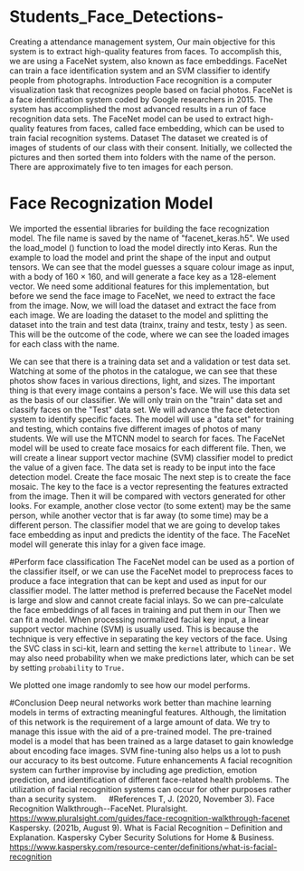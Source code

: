 # Students_Face_Detections-
  Creating a attendance management system, Our main objective for this system is to extract high-quality features from faces. To accomplish this, we are using a FaceNet system, also known as face embeddings. FaceNet can train a face identification system and an SVM classifier to identify people from photographs.
Introduction
Face recognition is a computer visualization task that recognizes people based on facial photos. FaceNet is a face identification system coded by Google researchers in 2015. The system has accomplished the most advanced results in a run of face recognition data sets. The FaceNet model can be used to extract high-quality features from faces, called face embedding, which can be used to train facial recognition systems. 
Dataset
The dataset we created is of images of students of our class with their consent. Initially, we collected the pictures and then sorted them into folders with the name of the person. There are approximately five to ten images for each person.

 

# Face Recognization Model
  We imported the essential libraries for building the face recognization model. The file name is saved by the name of  "facenet_keras.h5". We used the load_model () function to load the model directly into Keras. Run the example to load the model and print the shape of the input and output tensors. We can see that the model guesses a square colour image as input, with a body of 160 × 160, and will generate a face key as a 128-element vector. We need some additional features for this implementation, but before we send the face image to FaceNet, we need to extract the face from the image.
Now, we will load the dataset and extract the face from each image.  We are loading the dataset to the model and splitting the dataset into the train and test data (trainx, trainy and testx, testy ) as seen.
This will be the outcome of the code, where we can see the loaded images for each class with the name.

  We can see that there is a training data set and a validation or test data set. Watching at some of the photos in the catalogue, we can see that these photos show faces in various directions, light, and sizes.
The important thing is that every image contains a person's face. We will use this data set as the basis of our classifier. We will only train on the "train" data set and classify faces on the "Test" data set. We will advance the face detection system to identify specific faces. The model will use a "data set" for training and testing, which contains five different images of photos of many students. We will use the MTCNN model to search for faces. The FaceNet model will be used to create face mosaics for each different file. Then, we will create a linear support vector machine (SVM) classifier model to predict the value of a given face.
The data set is ready to be input into the face detection model.  Create the face mosaic  The next step is to create the face mosaic. The key to the face is a vector representing the features extracted from the image. Then it will be compared with vectors generated for other looks. For example, another close vector (to some extent) may be the same person, while another vector that is far away (to some time) may be a different person.  The classifier model that we are going to develop takes face embedding as input and predicts the identity of the face. The FaceNet model will generate this inlay for a given face image. 


#Perform face classification 
  The FaceNet model can be used as a portion of the classifier itself, or we can use the FaceNet model to preprocess faces to produce a face integration that can be kept and used as input for our classifier model. The latter method is preferred because the FaceNet model is large and slow and cannot create facial inlays.  So we can pre-calculate the face embeddings of all faces in training and put them in our
Then we can fit a model. When processing normalized facial key input, a linear support vector machine (SVM) is usually used. This is because the technique is very effective in separating the key vectors of the face. Using the SVC class in sci-kit, learn and setting the `kernel` attribute to `linear.` We may also need probability when we make predictions later, which can be set by setting `probability` to `True.`

We plotted one image randomly to see how our model performs. 

#Conclusion
  Deep neural networks work better than machine learning models in terms of extracting meaningful features. Although, the limitation of this network is the requirement of a large amount of data. We try to manage this issue with the aid of a pre-trained model. The pre-trained model is a model that has been trained as a large dataset to gain knowledge about encoding face images. SVM fine-tuning also helps us a lot to push our accuracy to its best outcome. 
Future enhancements 
A facial recognition system can further improvise by including age prediction, emotion prediction, and identification of different face-related health problems. The utilization of facial recognition systems can occur for other purposes rather than a security system.
 
#References
T, J. (2020, November 3). Face Recognition Walkthrough--FaceNet. Pluralsight. https://www.pluralsight.com/guides/face-recognition-walkthrough-facenet
Kaspersky. (2021b, August 9). What is Facial Recognition – Definition and Explanation. Kaspersky Cyber Security Solutions for Home & Business. https://www.kaspersky.com/resource-center/definitions/what-is-facial-recognition
